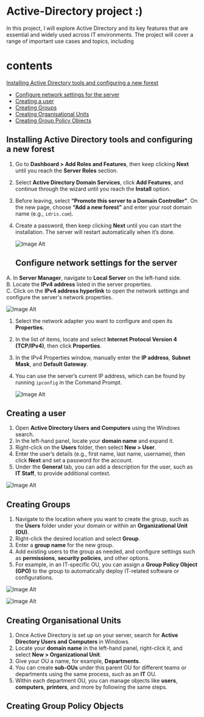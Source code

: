 # Active-Directory project :)
In this project, I will explore Active Directory and its key features that are essential and widely used across IT environments. The project will cover a range of important use cases and topics, including
# contents 
 [Installing Active Directory tools and configuring a new forest](#installing-active-directory-tools-and-configuring-a-new-forest)
- [Configure network settings for the server](#configure-network-settings-for-the-server)
- [Creating a user](#creating-a-user)
- [Creating Groups](#creating-groups)
- [Creating Organisational Units](#creating-organisational-units)
- [Creating Group Policy Objects](#creating-group-policy-objects)

## Installing Active Directory tools and configuring a new forest
1. Go to **Dashboard > Add Roles and Features**, then keep clicking **Next** until you reach the **Server Roles** section.  
2. Select **Active Directory Domain Services**, click **Add Features**, and continue through the wizard until you reach the **Install** option.  
3. Before leaving, select **“Promote this server to a Domain Controller”**. On the new page, choose **“Add a new forest”** and enter your root domain name (e.g., `idris.com`).  
4. Create a password, then keep clicking **Next** until you can start the installation. The server will restart automatically when it’s done.
   
   ![Image Alt]( https://raw.githubusercontent.com/idris-tech85/Active-Directory-/f8d4769f2667c36c01adecdbf041ed1ed6193bce/1%20image.png)

   ## Configure network settings for the server
A. In **Server Manager**, navigate to **Local Server** on the left-hand side.  
B. Locate the **IPv4 address** listed in the server properties.  
C. Click on the **IPv4 address hyperlink** to open the network settings and configure the server's network properties.

   ![Image Alt]( https://github.com/idris-tech85/Active-Directory-/blob/main/2%20image.png?raw=true)

   1. Select the network adapter you want to configure and open its **Properties**.  
2. In the list of items, locate and select **Internet Protocol Version 4 (TCP/IPv4)**, then click **Properties**.  
3. In the IPv4 Properties window, manually enter the **IP address**, **Subnet Mask**, and **Default Gateway**.  
4. You can use the server’s current IP address, which can be found by running `ipconfig` in the Command Prompt.
       
   ![Image Alt](https://github.com/idris-tech85/Active-Directory-/blob/main/image%203.png?raw=true )
   

## Creating a user
1. Open **Active Directory Users and Computers** using the Windows search.  
2. In the left-hand panel, locate your **domain name** and expand it.  
3. Right-click on the **Users** folder, then select **New > User**.  
4. Enter the user’s details (e.g., first name, last name, username), then click **Next** and set a password for the account.  
5. Under the **General** tab, you can add a description for the user, such as **IT Staff**, to provide additional context.


![Image Alt](  https://github.com/idris-tech85/Active-Directory-/blob/main/image%204%20.png?raw=true )


## Creating Groups

1. Navigate to the location where you want to create the group, such as the **Users** folder under your domain or within an **Organizational Unit (OU)**.  
2. Right-click the desired location and select **Group**.  
3. Enter a **group name** for the new group.  
4. Add existing users to the group as needed, and configure settings such as **permissions**, **security policies**, and other options.  
5. For example, in an IT-specific OU, you can assign a **Group Policy Object (GPO)** to the group to automatically deploy IT-related software or configurations.
   
![Image Alt](https://github.com/idris-tech85/Active-Directory-/blob/main/image%205%20.png?raw=true)

![Image Alt](https://github.com/idris-tech85/Active-Directory-/blob/main/image%206.png?raw=true)    

## Creating Organisational Units

1. Once Active Directory is set up on your server, search for **Active Directory Users and Computers** in Windows.  
2. Locate your **domain name** in the left-hand panel, right-click it, and select **New > Organizational Unit**.  
3. Give your OU a name, for example, **Departments**.  
4. You can create **sub-OUs** under this parent OU for different teams or departments using the same process, such as an **IT** OU.  
5. Within each department OU, you can manage objects like **users**, **computers**, **printers**, and more by following the same steps.

## Creating Group Policy Objects
 

   

   
  
       
